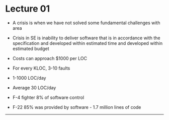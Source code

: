 # Lecture 01

* A crisis is when we have not solved some fundamental challenges with area
* Crisis in SE is inability to deliver software that is in accordance with the specification
  and developed within estimated time and developed within estimated budget
* Costs can approach $1000 per LOC
* For every KLOC, 3-10 faults
* 1-1000 LOC/day

* Average 30 LOC/day
* F-4 fighter 8% of software control
* F-22 85% was provided by software - 1.7 million lines of code

*****************************************************************

